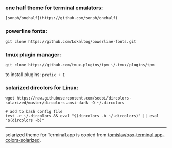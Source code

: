 ### one half theme for terminal emulators:

    [sonph/onehalf](https://github.com/sonph/onehalf)

### powerline fonts:

	git clone https://github.com/Lokaltog/powerline-fonts.git

### tmux plugin manager:

    git clone https://github.com/tmux-plugins/tpm ~/.tmux/plugins/tpm

to install plugins: `prefix + I`

### solarized dircolors for Linux:

    wget https://raw.githubusercontent.com/seebi/dircolors-solarized/master/dircolors.ansi-dark -O ~/.dircolors

    # add to bash config file
    test -r ~/.dircolors && eval "$(dircolors -b ~/.dircolors)" || eval "$(dircolors -b)"

-----

solarized theme for Terminal.app is copied from [tomislav/osx-terminal.app-colors-solarized](https://github.com/tomislav/osx-terminal.app-colors-solarized).

